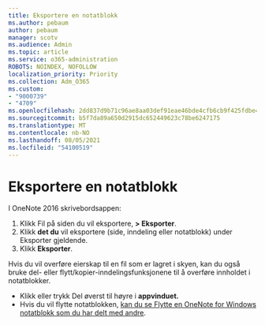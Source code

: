 ```yaml
---
title: Eksportere en notatblokk
ms.author: pebaum
author: pebaum
manager: scotv
ms.audience: Admin
ms.topic: article
ms.service: o365-administration
ROBOTS: NOINDEX, NOFOLLOW
localization_priority: Priority
ms.collection: Adm_O365
ms.custom:
- "9000739"
- "4709"
ms.openlocfilehash: 2dd837d9b71c96ae8aa03def91eae46bde4cfb6cb9f425fdbe4d7c61917bf0cd
ms.sourcegitcommit: b5f7da89a650d2915dc652449623c78be6247175
ms.translationtype: MT
ms.contentlocale: nb-NO
ms.lasthandoff: 08/05/2021
ms.locfileid: "54100519"
---
```

# <a name="export-a-notebook"></a>Eksportere en notatblokk

I OneNote 2016 skrivebordsappen:

1. Klikk Fil på siden du vil eksportere, **> Eksporter**.
2. Klikk **det du** vil eksportere (side, inndeling eller notatblokk) under Eksporter gjeldende.
3. Klikk **Eksporter**.
 
Hvis du vil overføre eierskap til en fil  som er lagret i skyen, kan du også bruke del- eller flytt/kopier-inndelingsfunksjonene til å overføre innholdet i notatblokker.   

- Klikk eller trykk Del øverst til høyre i **appvinduet.**
- Hvis du vil flytte notatblokken, [kan du se Flytte en OneNote for Windows notatblokk som du har delt med andre](https://support.office.com/article/move-a-onenote-for-windows-notebook-that-you-ve-shared-with-others-56c7659e-1850-49a6-8874-e2db6b440cd4?ui=en-US&rs=en-US&ad=US).
